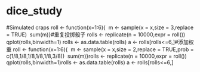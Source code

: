 # dice_study
#Simulated craps
roll <- function(x=1:6){  m <- sample(x = x,size = 3,replace = TRUE)  
sum(m)}#重复投掷骰子
rolls <- replicate(n = 10000,expr = roll())
qplot(rolls,binwidth=1)
rolls <- as.data.table(rolls)
a <- rolls[rolls<=6,]#添加权重
roll <- function(x=1:6){  m <- sample(x = x,size = 2,replace = TRUE,prob = c(1/8,1/8,1/8,1/8,1/8,3/8))  
sum(m)}rolls <- replicate(n = 10000,expr = roll())
qplot(rolls,binwidth=1)rolls <- as.data.table(rolls)
a <- rolls[rolls<=6,]
